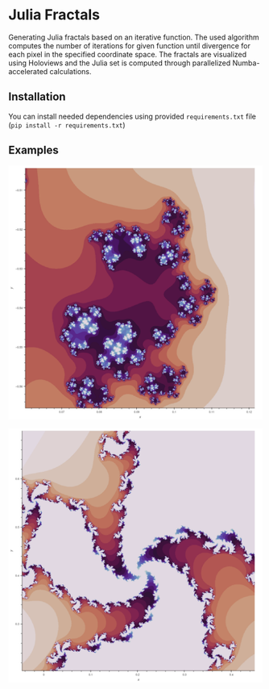 # Julia Fractals

Generating Julia fractals based on an iterative function. The used algorithm computes the number of iterations for given function until divergence for each pixel in the specified coordinate space. The fractals are visualized using Holoviews and the Julia set is computed through parallelized Numba-accelerated calculations.

## Installation

You can install needed dependencies using provided `requirements.txt` file (`pip install -r requirements.txt`)

## Examples

![Julia Fractal 1](./media/julia_7.png)

![Julia Fractal 2](./media/julia_8.png)
